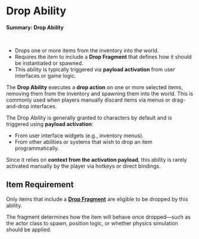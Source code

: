 # Drop Ability
<primary-label ref="inventory"/>

<tldr>
    <p><b>Summary: Drop Ability</b></p>
    <br/>
    <ul>
        <li>Drops one or more items from the inventory into the world.</li>
        <li>Requires the item to include a <b>Drop Fragment</b> that defines how it should be instantiated or spawned.</li>
        <li>This ability is typically triggered via <b>payload activation</b> from user interfaces or game logic.</li>
    </ul>
</tldr>

The **Drop Ability** executes a **drop action** on one or more selected items, removing them from the inventory and
spawning them into the world. This is commonly used when players manually discard items via menus or drag-and-drop interfaces.

The Drop Ability is generally granted to characters by default and is triggered using <b>payload activation</b>:

- From user interface widgets (e.g., inventory menus).
- From other abilities or systems that wish to drop an item programmatically.

Since it relies on **context from the activation payload**, this ability is rarely activated manually by the player via 
hotkeys or direct bindings.

## Item Requirement

Only items that include a [**Drop Fragment**](inv_fragment_drop.md) are eligible to be dropped by this ability.

The fragment determines how the item will behave once dropped—such as the actor class to spawn, position logic, or whether
physics simulation should be applied.
